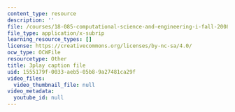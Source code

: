 ```yaml
---
content_type: resource
description: ''
file: /courses/18-085-computational-science-and-engineering-i-fall-2008/1555179f0033aeb505b89a27481ca29f_wTM4v2gIeqk.srt
file_type: application/x-subrip
learning_resource_types: []
license: https://creativecommons.org/licenses/by-nc-sa/4.0/
ocw_type: OCWFile
resourcetype: Other
title: 3play caption file
uid: 1555179f-0033-aeb5-05b8-9a27481ca29f
video_files:
  video_thumbnail_file: null
video_metadata:
  youtube_id: null
---
```

